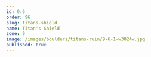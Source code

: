 ```yaml
---
id: 9.6
order: 96
slug: titans-shield
name: Titan's Shield 
zone: 9
image: /images/boulders/titans-ruin/9-6-1-w3024w.jpg
published: true
---
```

